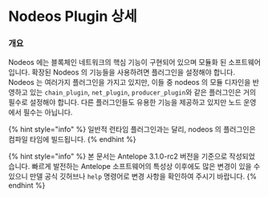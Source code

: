 # Nodeos Plugin 상세

### 개요

Nodeos 에는 블록체인 네트워크의 핵심 기능이 구현되어 있으며 모듈화 된 소프트웨어 입니다. 확장된 Nodeos 의 기능들을 사용하려면 플러그인을 설정해야 합니다. Nodeos 는 여러가지 플러그인을 가지고 있지만, 이들 중 nodeos 의 모듈 디자인을 반영하고 있는 `chain_plugin`, `net_plugin`, `producer_plugin`와 같은 플러그인은 거의 필수로 설정해야 합니다. 다른 플러그인들도 유용한 기능을 제공하고 있지만 노드 운영에서 필수는 아닙니다.

{% hint style="info" %}
일반적 런타임 플러그인과는 달리, nodeos 의 플러그인은 컴파일 타임에 빌드됩니다.
{% endhint %}

{% hint style="info" %}
본 문서는 Antelope 3.1.0-rc2 버전을 기준으로 작성되었습니다. 빠르게 발전하는 Antelope 소프트웨어의 특성상 이후에도 많은 변경이 있을 수 있으니 만델 공식 깃허브나 `help` 명령어로 변경 사항을 확인하여 주시기 바랍니다.
{% endhint %}
